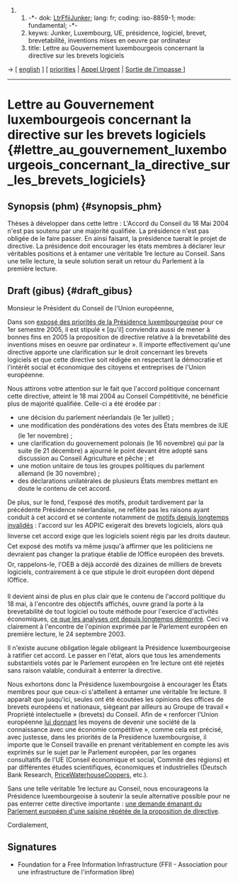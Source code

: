 1.  1.  -\*- dok: [LtrFfiiJunker](LtrFfiiJunker "wikilink"); lang: fr;
        coding: iso-8859-1; mode: fundamental; -\*-
    2.  keyws: Junker, Luxembourg, UE, présidence, logiciel, brevet,
        brevetabilité, inventions mises en oeuvre par ordinateur
    3.  title: Lettre au Gouvernement luxembourgeois concernant la
        directive sur les brevets logiciels

-\> \[ [ english](LtrFfiiJunker0501En "wikilink") \] \[ [
priorities](FfiiprojPrior0501En "wikilink") \| [ Appel
Urgent](LtrCons0406Fr "wikilink") \| [Sortie de l\'impasse
](http://www.ffii.fr/article.php3?id_article=74 "wikilink") \]

------------------------------------------------------------------------

# Lettre au Gouvernement luxembourgeois concernant la directive sur les brevets logiciels {#lettre_au_gouvernement_luxembourgeois_concernant_la_directive_sur_les_brevets_logiciels}

## Synopsis (phm) {#synopsis_phm}

Thèses à développer dans cette lettre : L\'Accord du Conseil du 18 Mai
2004 n\'est pas soutenu par une majorité qualifiée. La présidence n\'est
pas obligée de le faire passer. En ainsi faisant, la présidence tuerait
le projet de directive. La présidence doit encourager les états membres
à déclarer leur véritables positions et à entamer une véritable 1re
lecture au Conseil. Sans une telle lecture, la seule solution serait un
retour du Parlement à la première lecture.

## Draft (gibus) {#draft_gibus}

Monsieur le Président du Conseil de l\'Union européenne,

Dans son [exposé des priorités de la Présidence
luxembourgeoise](http://www.eu2005.lu/fr/presidence/priorites_et_pgm/priorites/index.html "wikilink")
pour ce 1er semestre 2005, il est stipulé « \[qu\'il\] conviendra aussi
de mener à bonnes fins en 2005 la proposition de directive relative à la
brevetabilité des inventions mises en oeuvre par ordinateur ». Il
importe effectivement qu\'une directive apporte une clarification sur le
droit concernant les brevets logiciels et que cette directive soit
rédigée en respectant la démocratie et l\'intérêt social et économique
des citoyens et entreprises de l\'Union européenne.

Nous attirons votre attention sur le fait que l\'accord politique
concernant cette directive, atteint le 18 mai 2004 au Conseil
Compétitivité, ne bénéficie plus de majorité qualifiée. Celle-ci a été
érodée par :

-   une décision du parlement néerlandais (le 1er juillet) ;
-   une modification des pondérations des votes des États membres de
    lUE (le 1er novembre) ;
-   une clarification du gouvernement polonais (le 16 novembre) qui par
    la suite (le 21 décembre) a ajourné le point devant être adopté sans
    discussion au Conseil Agriculture et pêche ; et
-   une motion unitaire de tous les groupes politiques du parlement
    allemand (le 30 novembre) ;
-   des déclarations unilatérales de plusieurs États membres mettant en
    doute le contenu de cet accord.

De plus, sur le fond, l\'exposé des motifs, produit tardivement par la
précédente Présidence néerlandaise, ne reflète pas les raisons ayant
conduit à cet accord et se contente notamment de [motifs depuis
longtemps
invalidés](http://www.ffii.fr/article.php3?id_article=10 "wikilink") :
l\'accord sur les ADPIC exigerait des brevets logiciels, alors quà
linverse cet accord exige que les logiciels soient régis par les droits
dauteur. Cet exposé des motifs va même jusqu\'à affirmer que les
politiciens ne devraient pas changer la pratique établie de lOffice
européen des brevets. Or, rappelons-le, l\'OEB a déjà accordé des
dizaines de milliers de brevets logiciels, contrairement à ce que
stipule le droit européen dont dépend lOffice.

Il devient ainsi de plus en plus clair que le contenu de l\'accord
politique du 18 mai, à l\'encontre des objectifs affichés, ouvre grand
la porte à la brevetabilité de tout logiciel ou toute méthode pour
l\'exercice d\'activités économiques, [ce que les analyses ont depuis
longtemps
démontré](http://swpat.ffii.org/letters/cons0406/index.fr.html "wikilink").
Ceci va clairement à l\'encontre de l\'opinion exprimée par le Parlement
européen en première lecture, le 24 septembre 2003.

Il n\'existe aucune obligation légale obligeant la Présidence
luxembourgeoise à ratifier cet accord. Le passer en l\'état, alors que
tous les amendements substantiels votés par le Parlement européen en 1re
lecture ont été rejetés sans raison valable, conduirait à enterrer la
directive.

Nous exhortons donc la Présidence luxembourgoise à encourager les États
membres pour que ceux-ci s\'attellent à entamer une véritable 1re
lecture. Il apparaît que jusqu\'ici, seules ont été écoutées les
opinions des offices de brevets européens et nationaux, siègeant par
ailleurs au Groupe de travail « Propriété intelectuelle » (brevets) du
Conseil. Afin de « renforcer l\'Union européenne [lui
donnant](en "wikilink") les moyens de devenir une société de la
connaissance avec une économie compétitive », comme cela est précisé,
avec justesse, dans les priorités de la Presidence luxembourgoise, il
importe que le Conseil travaille en prenant véritablement en compte les
avis exprimés sur le sujet par le Parlement européen, par les organes
consultatifs de l\'UE (Conseil économique et social, Commité des
régions) et par différentes études scientifiques, économiques et
industrielles (Deutsch Bank Research,
[PriceWaterhouseCoopers](PriceWaterhouseCoopers "wikilink"), etc.).

Sans une telle véritable 1re lecture au Conseil, nous encourageons la
Présidence luxembourgeoise à soutenir la seule alternative possible pour
ne pas enterrer cette directive importante : [une demande émanant du
Parlement européen d\'une saisine répétée de la proposition de
directive](http://www.ffii.fr/article.php3?id_article=86 "wikilink").

Cordialement,

## Signatures

-   Foundation for a Free Information Infrastructure (FFII - Association
    pour une infrastructure de l\'information libre)
